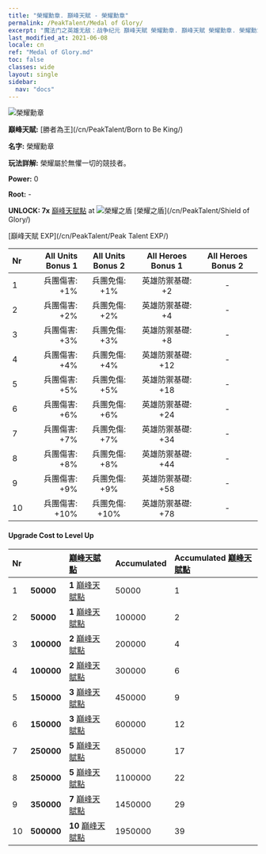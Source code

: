 ```yaml
---
title: "榮耀勳章. 巔峰天賦 - 榮耀勳章"
permalink: /PeakTalent/Medal of Glory/
excerpt: "魔法门之英雄无敌：战争纪元 巔峰天賦 榮耀勳章. 巔峰天賦 榮耀勳章. 榮耀勳章"
last_modified_at: 2021-06-08
locale: cn
ref: "Medal of Glory.md"
toc: false
classes: wide
layout: single
sidebar:
  nav: "docs"
---
```


  ![榮耀勳章](/images/pt/talent_4203.png)

  **巔峰天賦:** [勝者為王](/cn/PeakTalent/Born to Be King/)

  **名字:** 榮耀勳章

  **玩法詳解:** 榮耀屬於無懼一切的競技者。

  **Power:** 0

  **Root:** -

  **UNLOCK: 7x** [巔峰天賦點](/cn/Items/con_934/) at ![榮耀之盾](/images/pt/talent_4202.png) [榮耀之盾](/cn/PeakTalent/Shield of Glory/)

  [巔峰天賦 EXP](/cn/PeakTalent/Peak Talent EXP/)

  | Nr | All Units Bonus 1 | All Units Bonus 2 | All Heroes Bonus 1 | All Heroes Bonus 2 |
  |:---|--------------:|:-------------:|:-------------:|:-------------:|
  | 1 | 兵團傷害: +1% | 兵團免傷: +1% | 英雄防禦基礎: +2 | - |
  | 2 | 兵團傷害: +2% | 兵團免傷: +2% | 英雄防禦基礎: +4 | - |
  | 3 | 兵團傷害: +3% | 兵團免傷: +3% | 英雄防禦基礎: +8 | - |
  | 4 | 兵團傷害: +4% | 兵團免傷: +4% | 英雄防禦基礎: +12 | - |
  | 5 | 兵團傷害: +5% | 兵團免傷: +5% | 英雄防禦基礎: +18 | - |
  | 6 | 兵團傷害: +6% | 兵團免傷: +6% | 英雄防禦基礎: +24 | - |
  | 7 | 兵團傷害: +7% | 兵團免傷: +7% | 英雄防禦基礎: +34 | - |
  | 8 | 兵團傷害: +8% | 兵團免傷: +8% | 英雄防禦基礎: +44 | - |
  | 9 | 兵團傷害: +9% | 兵團免傷: +9% | 英雄防禦基礎: +58 | - |
  | 10 | 兵團傷害: +10% | 兵團免傷: +10% | 英雄防禦基礎: +78 | - |


#### Upgrade Cost to Level Up

  | Nr | <i class="fas fa-coins"/> | [巔峰天賦點](/cn/Items/con_934/) | Accumulated <i class="fas fa-coins"/> | Accumulated [巔峰天賦點](/cn/Items/con_934/) |
  |:---|:--------------|:-------------|:-------------|:-------------|
  | 1 | **50000** | **1** [巔峰天賦點](/cn/Items/con_934/) | 50000 | 1 |
  | 2 | **50000** | **1** [巔峰天賦點](/cn/Items/con_934/) | 100000 | 2 |
  | 3 | **100000** | **2** [巔峰天賦點](/cn/Items/con_934/) | 200000 | 4 |
  | 4 | **100000** | **2** [巔峰天賦點](/cn/Items/con_934/) | 300000 | 6 |
  | 5 | **150000** | **3** [巔峰天賦點](/cn/Items/con_934/) | 450000 | 9 |
  | 6 | **150000** | **3** [巔峰天賦點](/cn/Items/con_934/) | 600000 | 12 |
  | 7 | **250000** | **5** [巔峰天賦點](/cn/Items/con_934/) | 850000 | 17 |
  | 8 | **250000** | **5** [巔峰天賦點](/cn/Items/con_934/) | 1100000 | 22 |
  | 9 | **350000** | **7** [巔峰天賦點](/cn/Items/con_934/) | 1450000 | 29 |
  | 10 | **500000** | **10** [巔峰天賦點](/cn/Items/con_934/) | 1950000 | 39 |
